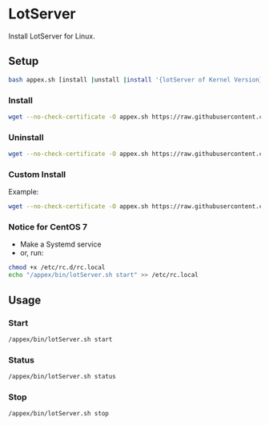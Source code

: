 # LotServer

Install LotServer for Linux.

## Setup
```bash
bash appex.sh [install |unstall |install '{lotServer of Kernel Version}']
```
### Install
```bash
wget --no-check-certificate -O appex.sh https://raw.githubusercontent.com/AndlsH/LotServer/master/appex.sh && chmod +x appex.sh && bash appex.sh install
```

### Uninstall
```bash
wget --no-check-certificate -O appex.sh https://raw.githubusercontent.com/AndlsH/LotServer/master/appex.sh && chmod +x appex.sh && bash appex.sh unstall
```

### Custom Install
Example:
```bash
wget --no-check-certificate -O appex.sh https://raw.githubusercontent.com/0oVicero0/serverSpeeser_Install/master/appex.sh && chmod +x appex.sh && bash appex.sh install '3.10.0-229.1.2.el7.x86_64'
```

### Notice for CentOS 7
- Make a Systemd service
- or, run:
```bash
chmod +x /etc/rc.d/rc.local
echo "/appex/bin/lotServer.sh start" >> /etc/rc.local
```


## Usage

### Start
```bash
/appex/bin/lotServer.sh start
```

### Status
```bash
/appex/bin/lotServer.sh status
```

### Stop
```bash
/appex/bin/lotServer.sh stop
```